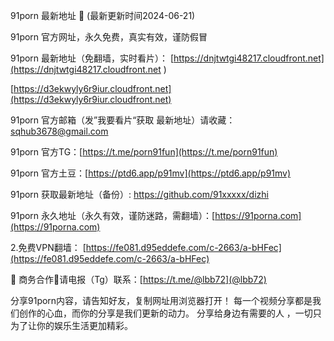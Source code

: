 91porn 最新地址 👋 (最新更新时间2024-06-21)

91porn 官方网址，永久免费，真实有效，谨防假冒

91porn 最新地址（免翻墙，实时看片）：
[https://dnjtwtgi48217.cloudfront.net](https://dnjtwtgi48217.cloudfront.net )

[https://d3ekwyly6r9iur.cloudfront.net](https://d3ekwyly6r9iur.cloudfront.net)


91porn 官方邮箱（发”我要看片“获取 最新地址）请收藏：sqhub3678@gmail.com

91porn 官方TG：[https://t.me/porn91fun](https://t.me/porn91fun)

91porn 官方土豆：[https://ptd6.app/p91mv](https://ptd6.app/p91mv)

91porn 获取最新地址（备份）: https://github.com/91xxxxx/dizhi

91porn 永久地址（永久有效，谨防迷路，需翻墙）：[https://91porna.com](https://91porna.com)

2.免费VPN翻墙： [https://fe081.d95eddefe.com/c-2663/a-bHFec](https://fe081.d95eddefe.com/c-2663/a-bHFec)

🤝 商务合作🤝请电报（Tg）联系：[https://t.me/@lbb72](@lbb72)

分享91porn内容，请告知好友，复制网址用浏览器打开！ 每一个视频分享都是我们创作的心血，而你的分享是我们更新的动力。 分享给身边有需要的人 ，一切只为了让你的娱乐生活更加精彩。
